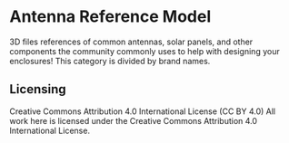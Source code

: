 # Antenna Reference Model
3D files references of common antennas, solar panels, and other components the community commonly uses to help with designing your enclosures! This category is divided by brand names.


## Licensing
Creative Commons Attribution 4.0 International License (CC BY 4.0)
All work here is licensed under the Creative Commons Attribution 4.0 International License.

